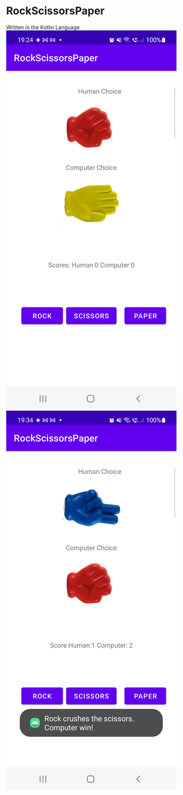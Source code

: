 # RockScissorsPaper
Written in the Kotlin Language
<img src="https://github.com/adesanyaaa/RockScissorsPaper/blob/master/Screenshot_20220701_192454.png">
<img src="https://github.com/adesanyaaa/RockScissorsPaper/blob/master/Screenshot_20220701_193444.png">
